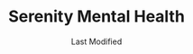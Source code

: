 ---
layout: location-page
date: Last Modified
description: "Local COVID-19 testing is available at Serenity Mental Health in Carson City, Nevada, USA."
permalink: "locations/nevada/carson-city/serenity-mental-health/"
tags:
  - locations
  - nevada
title: Serenity Mental Health
uniqueName: serenity-mental-health
state: Nevada
stateAbbr: NV
hood: "Carson City"
address: "755 N. Roop St Ste. 101"
city: "Carson City"
zip: "89701"
zipsNearby: "96140 96105 96106 96107 96109 96111 96141 96142 96143 96118 96120 96122 96129 96124 96125 96126 96150 96151 96152 96154 96155 96156 96157 96158 96145 96146 96148 96133 96160 96161 96162 96135 89701 89702 89703 89704 89705 89706 89711 89712 89713 89714 89721 89402 89450 89451 89452 89403 89407 89496 89408 89410 89460 89411 89413 89415 89423 89424 89501 89502 89503 89504 89505 89506 89507 89508 89509 89510 89511 89512 89513 89515 89519 89520 89521 89523 89533 89555 89557 89570 89595 89599 89427 89428 89429 89430 89431 89432 89433 89434 89435 89436 89441 89439 89440 89442 89444 89447 89448 89449 95701 95715 95223 95709 95714 95631 95634 95717 95636 95720 95364 95646 95666 95726 95724 95728 95684 95721 95735 95986 95314" 
mapUrl: "http://maps.apple.com/?q=Serenity+Mental+Health&address=755+N+Roop+St+Ste+101,Carson+City,Nevada,89701"
locationType: Drive-thru
phone: ""
website: "https://www.serenitymentalhealth.org/"
onlineBooking: undefined
closed: undefined
closedUpdate: April 22nd, 2020
notes: "By appointment only. Privately owned."
days: Contact for hours of operation.
ctaMessage: Learn more
ctaUrl: "https://www.serenitymentalhealth.org/"
---